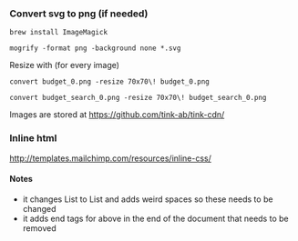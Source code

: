 ### Convert svg to png (if needed)
`brew install ImageMagick`

`mogrify -format png -background none *.svg`

Resize with (for every image)

`convert budget_0.png -resize 70x70\! budget_0.png`

`convert budget_search_0.png -resize 70x70\! budget_search_0.png`

Images are stored at https://github.com/tink-ab/tink-cdn/

### Inline html
http://templates.mailchimp.com/resources/inline-css/

#### Notes
* it changes List<ClassName> to List<classname> and adds weird spaces so these needs to be changed
* it adds end tags for above in the end of the document that needs to be removed
